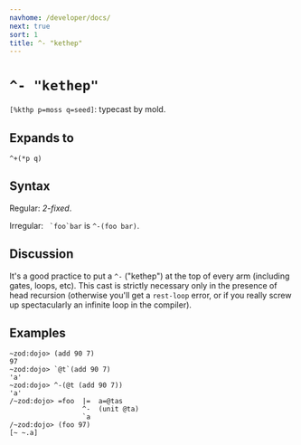 ```yaml
---
navhome: /developer/docs/
next: true
sort: 1
title: ^- "kethep"
---
```


# `^- "kethep"`

`[%kthp p=moss q=seed]`: typecast by mold.

## Expands to

```
^+(*p q)
```

## Syntax

Regular: *2-fixed*.

Irregular: `` `foo`bar`` is `^-(foo bar)`.

## Discussion

It's a good practice to put a `^-` ("kethep") at the top of every arm
(including gates, loops, etc).  This cast is strictly necessary
only in the presence of head recursion (otherwise you'll get a
`rest-loop` error, or if you really screw up spectacularly an 
infinite loop in the compiler).

## Examples

```
~zod:dojo> (add 90 7)
97
~zod:dojo> `@t`(add 90 7)
'a'
~zod:dojo> ^-(@t (add 90 7))
'a'
/~zod:dojo> =foo  |=  a=@tas
                  ^-  (unit @ta)
                  `a
/~zod:dojo> (foo 97)
[~ ~.a]
```

